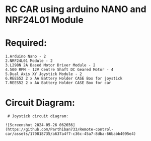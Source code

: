 # RC CAR using arduino NANO and NRF24L01 Module

# Required:
    1.Arduino Nano - 2
    2.NRF24L01 Module - 2
    3.L298N 2A Based Motor Driver Module - 2
    4.500 RPM - 12V Centre Shaft DC Geared Motor - 4 
    5.Dual Axis XY Joystick Module - 2
    6.REES52 2 x AA Battery Holder CASE Box for joystick
    7.REES52 2 x AA Battery Holder CASE Box for car 

# Circuit Diagram:
     # Joystick circuit diagram:
       
    ![Screenshot 2024-05-26 062656](https://github.com/Parthiban733/Remote-control-car/assets/170818735/a637a4f7-c36c-45a7-8dba-66babb4095e4)

